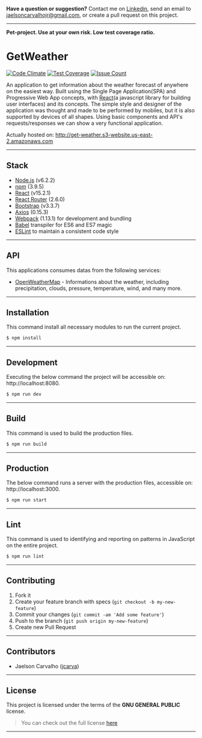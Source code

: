 **Have a question or suggestion?**
Contact me on [Linkedin](https://www.linkedin.com/in/jaelson-carvalho-4b84a3a2), send an email to jaelsoncarvalhojr@gmail.com, or create a pull request on this project.

---

**Pet-project. Use at your own risk. Low test coverage ratio.**

# GetWeather

[![Code Climate](https://codeclimate.com/github/jcarva/get_weather/badges/gpa.svg)](https://codeclimate.com/github/jcarva/get_weather)
[![Test Coverage](https://codeclimate.com/github/jcarva/get_weather/badges/coverage.svg)](https://codeclimate.com/github/jcarva/get_weather/coverage)
[![Issue Count](https://codeclimate.com/github/jcarva/get_weather/badges/issue_count.svg)](https://codeclimate.com/github/jcarva/get_weather)

An application to get information about the weather forecast of anywhere on the easiest way. Built using the Single Page Application(SPA) and Progressive Web App concepts, with [React](https://facebook.github.io/react/)(a javascript library for building user interfaces) and its concepts. The simple style and designer of the application was thought and made to be performed by mobiles, but it is also supported by devices of all shapes. Using basic components and API's requests/responses we can show a very functional application.

Actually hosted on: http://get-weather.s3-website.us-east-2.amazonaws.com

---

## Stack

* [Node.js](https://nodejs.org) (v6.2.2)
* [npm](https://www.npmjs.com) (3.9.5)
* [React](https://facebook.github.io/react) (v15.2.1)
* [React Router](https://github.com/ReactTraining/react-router) (2.6.0)
* [Bootstrap](http://getbootstrap.com) (v3.3.7)
* [Axios](https://github.com/mzabriskie/axios) (0.15.3)
* [Webpack](https://webpack.github.io) (1.13.1) for development and bundling
* [Babel](https://babeljs.io/) transpiler for ES6 and ES7 magic
* [ESLint](http://eslint.org/) to maintain a consistent code style

---

## API

This applications consumes datas from the following services:

* [OpenWeatherMap](https://openweathermap.org) - Informations about the weather, including precipitation, clouds, pressure, temperature, wind, and many more.

---

## Installation

This command install all necessary modules to run the current project.

```bash
$ npm install
```
---

## Development

Executing the below command the project will be accessible on: http://localhost:8080.

```bash
$ npm run dev
```
---

## Build

This command is used to build the production files.

```bash
$ npm run build
```
---

## Production

The below command runs a server with the production files, accessible on: http://localhost:3000.

```bash
$ npm run start
```

---

## Lint

This command is used to identifying and reporting on patterns in JavaScript on the entire project.

```bash
$ npm run lint
```
---

## Contributing

1. Fork it
2. Create your feature branch with specs (`git checkout -b my-new-feature`)
3. Commit your changes (`git commit -am 'Add some feature'`)
4. Push to the branch (`git push origin my-new-feature`)
5. Create new Pull Request

---

## Contributors

* Jaelson Carvalho ([jcarva](https://github.com/jcarva))

---

## License

This project is licensed under the terms of the **GNU GENERAL PUBLIC** license.
>You can check out the full license [here](https://github.com/jcarva/get_weather/blob/master/LICENSE)

---
